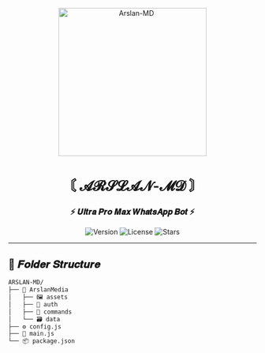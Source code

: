 <p align="center">
  <img src="https://files.catbox.moe/3kyu4a.png" width="300" alt="Arslan-MD">
</p>

<h1 align="center">〘 𝓐𝓡𝓢𝓛𝓐𝓝-𝓜𝓓 〙</h1>
<h3 align="center">⚡ 𝑼𝒍𝒕𝒓𝒂 𝑷𝒓𝒐 𝑴𝒂𝒙 𝑾𝒉𝒂𝒕𝒔𝑨𝒑𝒑 𝑩𝒐𝒕 ⚡</h3>

<div align="center">

  ![Version](https://img.shields.io/badge/Version-2.0-blue)
  ![License](https://img.shields.io/badge/License-MIT-green)
  ![Stars](https://img.shields.io/github/stars/Arslan-MD/Arslai?color=yellow)
  
</div>

---

## 🏰 𝑭𝒐𝒍𝒅𝒆𝒓 𝑺𝒕𝒓𝒖𝒄𝒕𝒖𝒓𝒆
```bash
ARSLAN-MD/
├── 📁 ArslanMedia
│   ├── 🖼️ assets
│   ├── 🔑 auth
│   ├── 🤖 commands
│   └── 🗃️ data
├── ⚙️ config.js
├── 🚀 main.js
└── 📦 package.json
